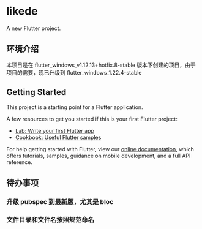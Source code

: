 # likede

A new Flutter project.

## 环境介绍

本项目是在 flutter_windows_v1.12.13+hotfix.8-stable 版本下创建的项目，由于项目的需要，现已升级到 flutter_windows_1.22.4-stable

## Getting Started

This project is a starting point for a Flutter application.

A few resources to get you started if this is your first Flutter project:

- [Lab: Write your first Flutter app](https://flutter.dev/docs/get-started/codelab)
- [Cookbook: Useful Flutter samples](https://flutter.dev/docs/cookbook)

For help getting started with Flutter, view our
[online documentation](https://flutter.dev/docs), which offers tutorials,
samples, guidance on mobile development, and a full API reference.

## 待办事项

### 升级 pubspec 到最新版，尤其是 bloc

### 文件目录和文件名按照规范命名
